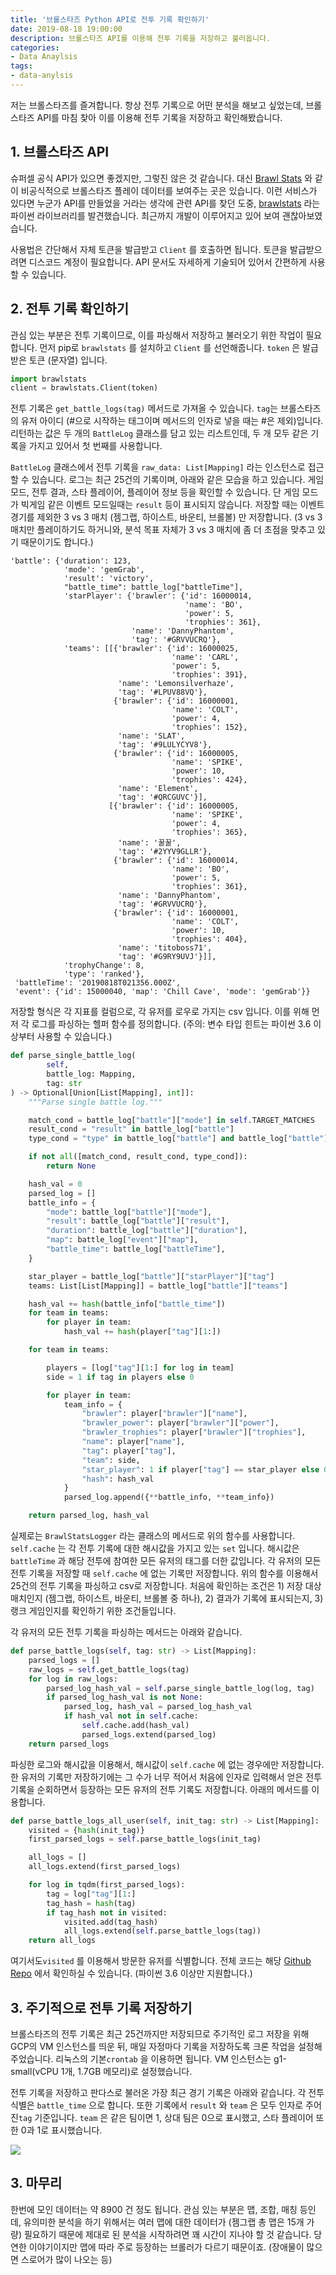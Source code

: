 ```yaml
---
title: '브롤스타즈 Python API로 전투 기록 확인하기'
date: 2019-08-18 19:00:00
description: 브롤스타즈 API를 이용해 전투 기록을 저장하고 불러옵니다.
categories:
- Data Anaylsis
tags:
- data-anylsis
---
```




저는 브롤스타즈를 즐겨합니다. 항상 전투 기록으로 어떤 분석을 해보고 싶었는데, 브롤스타즈 API를 마침 찾아 이를 이용해 전투 기록을 저장하고 확인해봤습니다.



## 1. 브롤스타즈 API

슈퍼셀 공식 API가 있으면 좋겠지만, 그렇진 않은 것 같습니다. 대신 [Brawl Stats](https://brawlstats.com/) 와 같이 비공식적으로 브롤스타즈 플레이 데이터를 보여주는 곳은 있습니다. 이런 서비스가 있다면 누군가 API를 만들었을 거라는 생각에 관련 API를 찾던 도중, [brawlstats](https://github.com/SharpBit/brawlstats) 라는 파이썬 라이브러리를 발견했습니다. 최근까지 개발이 이루어지고 있어 보여 괜찮아보였습니다. 

사용법은 간단해서 자체 토큰을 발급받고 `Client` 를 호출하면 됩니다. 토큰을 발급받으려면 디스코드 계정이 필요합니다. API 문서도 자세하게 기술되어 있어서 간편하게 사용할 수 있습니다.



## 2. 전투 기록 확인하기

관심 있는 부분은 전투 기록이므로, 이를 파싱해서 저장하고 불러오기 위한 작업이 필요합니다. 먼저 pip로 `brawlstats` 를 설치하고 `Client` 를 선언해줍니다. `token` 은 발급 받은 토큰 (문자열) 입니다.

```python
import brawlstats
client = brawlstats.Client(token)
```



전투 기록은 `get_battle_logs(tag)` 메서드로 가져올 수 있습니다. `tag`는 브롤스타즈의 유저 아이디 (#으로 시작하는 태그이며 메서드의 인자로 넣을 때는 #은 제외)입니다. 리턴하는 값은 두 개의 `BattleLog` 클래스를 담고 있는 리스트인데, 두 개 모두 같은 기록을 가지고 있어서 첫 번째를 사용합니다.

`BattleLog` 클래스에서 전투 기록을 `raw_data: List[Mapping]` 라는 인스턴스로 접근할 수 있습니다. 로그는 최근 25건의 기록이며, 아래와 같은 모습을 하고 있습니다. 게임 모드, 전투 결과, 스타 플레이어, 플레이어 정보 등을 확인할 수 있습니다. 단 게임 모드가 빅게임 같은 이벤트 모드일때는 `result` 등이 표시되지 않습니다. 저장할 때는 이벤트 경기를 제외한 3 vs 3 매치 (젬그랩, 하이스트, 바운티, 브롤볼) 만 저장합니다. (3 vs 3 매치만 플레이하기도 하거니와, 분석 목표 자체가 3 vs 3 매치에 좀 더 초점을 맞추고 있기 때문이기도 합니다.)

```
'battle': {'duration': 123,
            'mode': 'gemGrab',
            'result': 'victory',
            "battle_time": battle_log["battleTime"],
            'starPlayer': {'brawler': {'id': 16000014,
                                       'name': 'BO',
                                       'power': 5,
                                       'trophies': 361},
                           'name': 'DannyPhantom',
                           'tag': '#GRVVUCRQ'},
            'teams': [[{'brawler': {'id': 16000025,
                                    'name': 'CARL',
                                    'power': 5,
                                    'trophies': 391},
                        'name': 'Lemonsilverhaze',
                        'tag': '#LPUV88VQ'},
                       {'brawler': {'id': 16000001,
                                    'name': 'COLT',
                                    'power': 4,
                                    'trophies': 152},
                        'name': 'SLAT',
                        'tag': '#9LULYCYV8'},
                       {'brawler': {'id': 16000005,
                                    'name': 'SPIKE',
                                    'power': 10,
                                    'trophies': 424},
                        'name': 'Element',
                        'tag': '#QRCGUVC'}],
                      [{'brawler': {'id': 16000005,
                                    'name': 'SPIKE',
                                    'power': 4,
                                    'trophies': 365},
                        'name': '꿀꿀',
                        'tag': '#2YYV9GLLR'},
                       {'brawler': {'id': 16000014,
                                    'name': 'BO',
                                    'power': 5,
                                    'trophies': 361},
                        'name': 'DannyPhantom',
                        'tag': '#GRVVUCRQ'},
                       {'brawler': {'id': 16000001,
                                    'name': 'COLT',
                                    'power': 10,
                                    'trophies': 404},
                        'name': 'titoboss71',
                        'tag': '#G9RY9UVJ'}]],
            'trophyChange': 8,
            'type': 'ranked'},
 'battleTime': '20190818T021356.000Z',
 'event': {'id': 15000040, 'map': 'Chill Cave', 'mode': 'gemGrab'}}
```



저장할 형식은 각 지표를 컬럼으로, 각 유저를 로우로 가지는 csv 입니다. 이를 위해 먼저 각 로그를 파싱하는 헬퍼 함수를 정의합니다. (주의: 변수 타입 힌트는 파이썬 3.6 이상부터 사용할 수 있습니다.)

```python
def parse_single_battle_log(
        self,
        battle_log: Mapping,
        tag: str
) -> Optional[Union[List[Mapping], int]]:
    """Parse single battle log."""

    match_cond = battle_log["battle"]["mode"] in self.TARGET_MATCHES
    result_cond = "result" in battle_log["battle"]
    type_cond = "type" in battle_log["battle"] and battle_log["battle"]["type"] == "ranked"

    if not all([match_cond, result_cond, type_cond]):
        return None

    hash_val = 0
    parsed_log = []
    battle_info = {
        "mode": battle_log["battle"]["mode"],
        "result": battle_log["battle"]["result"],
        "duration": battle_log["battle"]["duration"],
        "map": battle_log["event"]["map"],
        "battle_time": battle_log["battleTime"],
    }

    star_player = battle_log["battle"]["starPlayer"]["tag"]
    teams: List[List[Mapping]] = battle_log["battle"]["teams"]

    hash_val += hash(battle_info["battle_time"])
    for team in teams:
        for player in team:
            hash_val += hash(player["tag"][1:])

    for team in teams:

        players = [log["tag"][1:] for log in team]
        side = 1 if tag in players else 0

        for player in team:
            team_info = {
                "brawler": player["brawler"]["name"],
                "brawler_power": player["brawler"]["power"],
                "brawler_trophies": player["brawler"]["trophies"],
                "name": player["name"],
                "tag": player["tag"],
                "team": side,
                "star_player": 1 if player["tag"] == star_player else 0,
                "hash": hash_val
            }
            parsed_log.append({**battle_info, **team_info})

    return parsed_log, hash_val
```



실제로는 `BrawlStatsLogger` 라는 클래스의 메서드로 위의 함수를 사용합니다. `self.cache`  는 각 전투 기록에 대한 해시값을 가지고 있는 `set` 입니다. 해시값은 `battleTime` 과 해당 전투에 참여한 모든 유저의 태그를 더한 값입니다.  각 유저의 모든 전투 기록을 저장할 때 `self.cache` 에 없는 기록만 저장합니다. 위의 함수를 이용해서 25건의 전투 기록을 파싱하고 csv로 저장합니다. 처음에 확인하는 조건은 1) 저장 대상 매치인지 (젬그랩, 하이스트, 바운티, 브롤볼 중 하나), 2) 결과가 기록에 표시되는지, 3) 랭크 게임인지를 확인하기 위한 조건들입니다.



각 유저의 모든 전투 기록을 파싱하는 메서드는 아래와 같습니다.

```python
def parse_battle_logs(self, tag: str) -> List[Mapping]:
    parsed_logs = []
    raw_logs = self.get_battle_logs(tag)
    for log in raw_logs:
        parsed_log_hash_val = self.parse_single_battle_log(log, tag)
        if parsed_log_hash_val is not None:
            parsed_log, hash_val = parsed_log_hash_val
            if hash_val not in self.cache:
                self.cache.add(hash_val)
                parsed_logs.extend(parsed_log)
    return parsed_logs
```



파싱한 로그와 해시값을 이용해서, 해시값이 `self.cache` 에 없는 경우에만 저장합니다. 한 유저의 기록만 저장하기에는 그 수가 너무 적어서 처음에 인자로 입력해서 얻은 전투 기록을 순회하면서 등장하는 모든 유저의 전투 기록도 저장합니다. 아래의 메서드를 이용합니다.

```python
def parse_battle_logs_all_user(self, init_tag: str) -> List[Mapping]:
    visited = {hash(init_tag)}
    first_parsed_logs = self.parse_battle_logs(init_tag)

    all_logs = []
    all_logs.extend(first_parsed_logs)

    for log in tqdm(first_parsed_logs):
        tag = log["tag"][1:]
        tag_hash = hash(tag)
        if tag_hash not in visited:
            visited.add(tag_hash)
            all_logs.extend(self.parse_battle_logs(tag))
    return all_logs
```

여기서도`visited` 를 이용해서 방문한 유저를 식별합니다. 전체 코드는 해당 [Github Repo](https://github.com/novdov/brawlstars-analysis) 에서 확인하실 수 있습니다. (파이썬 3.6 이상만 지원합니다.)



## 3. 주기적으로 전투 기록 저장하기

브롤스타즈의 전투 기록은 최근 25건까지만 저장되므로 주기적인 로그 저장을 위해 GCP의 VM 인스턴스를 띄운 뒤, 매일 자정마다 기록을 저장하도록 크론 작업을 설정해 주었습니다. 리눅스의 기본`crontab` 을 이용하면 됩니다. VM 인스턴스는 g1-small(vCPU 1개, 1.7GB 메모리)로 설정했습니다.

전투 기록을 저장하고 판다스로 불러온 가장 최근 경기 기록은 아래와 같습니다. 각 전투 식별은 `battle_time` 으로 합니다. 또한 기록에서 `result` 와 `team` 은 모두 인자로 주어진`tag`  기준입니다. `team` 은 같은 팀이면 1, 상대 팀은 0으로 표시했고, 스타 플레이어 또한 0과 1로 표시했습니다.

![](https://i.imgur.com/BiXPgs7.png)



## 3. 마무리

한번에 모인 데이터는 약 8900 건 정도 됩니다. 관심 있는 부분은 맵, 조합, 매칭 등인데, 유의미한 분석을 하기 위해서는 여러 맵에 대한 데이터가 (젬그랩 총 맵은 15개 가량) 필요하기 때문에 제대로 된 분석을 시작하려면 꽤 시간이 지나야 할 것 같습니다. 당연한 이야기이지만 맵에 따라 주로 등장하는 브롤러가 다르기 때문이죠. (장애물이 많으면 스로어가 많이 나오는 등)

